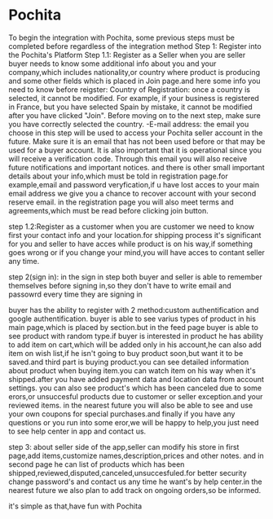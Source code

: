 # Pochita
To begin the integration with Pochita, some previous steps must be completed before regardless of the integration method
Step 1: Register into the Pochita's Platform
Step 1.1: Register as a Seller
when you are seller buyer needs to know some additional info about you and your company,which includes nationality,or country where 
product is producing and some other fields which is placed in Join page.and here some info you need to know before reigster:
Country of Registration: once a country is selected, it cannot be modified. For example, if your business is registered in France, 
but you have selected Spain by mistake, it cannot be modified after you have clicked "Join". Before moving on to the next step,
make sure you have correctly selected the country.
-E-mail address: the email you choose in this step will be used to access your Pochita seller account in the future. Make sure it
is an email that has not been used before or that may be used for a buyer account. It is also important that it is operational 
since you will receive a verification code. Through this email you will also receive future notifications and important notices.
and there is other small important details about your info,which must be told in registration page.for example,email and password 
veryfication,if u have lost acces to your main email address we give you a chance to recover account with your second reserve email.
in the registration page you will also meet terms and agreements,which must be read before clicking join button.

step 1.2:Register as a customer
when you are customer we need to know first your contact info and your location.for shipping process it's significant for you and seller to 
have acces while product is on his way,if something goes wrong or if you change your mind,you will have acces to contant seller any time.

step 2(sign in):
in the sign in step both buyer and seller is able to remember themselves before signing in,so they don't have to write email and passowrd 
every time they are signing in




buyer has the ability to register with 2 method:custom authentification and google authentification.
buyer is able to see varius types of product in his main page,which is placed by section.but in the feed page buyer is able to see product with 
random type.if buyer is interested in product he has ability to add item on cart,which will be added only in his account,he can also add item on 
wish list,if he isn't going to buy product soon,but want it to be saved.and third part is buying product.you can see detailed information about
product when buying item.you can watch item on his way when it's shipped.after you have added payment data and location data from account settings.
you can also see product's which has been canceled due to some erors,or unsuccesful products due to customer or seller exception.and your reviewed items.
in the nearest future you will also be able to see and use your own coupons for special purchases.and finally if you have any questions or you run into 
some eror,we will be happy to help,you just need to see help center in app and contact us.

step 3:
about seller side of the app,seller can modify his store in first page,add items,customize names,description,prices and other notes.
and in second page he can list of products which has been shipped,reviewed,disputed,canceled,unsuccesfuled.for better security change password's and 
contact us any time he want's by help center.in the nearest future we also plan to add track on ongoing orders,so be informed.

it's simple as that,have fun with Pochita


